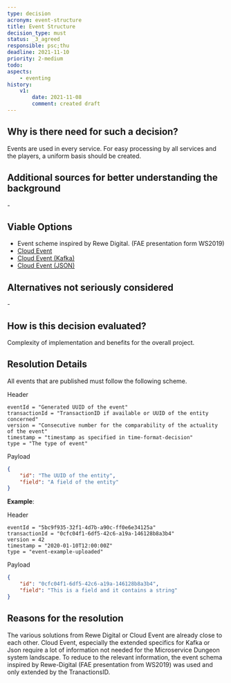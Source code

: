 ```yaml
---
type: decision
acronym: event-structure
title: Event Structure
decision_type: must
status: _3_agreed
responsible: psc;thu
deadline: 2021-11-10
priority: 2-medium
todo:
aspects:
    - eventing
history:
    v1:
        date: 2021-11-08
        comment: created draft
---
```


## Why is there need for such a decision?
Events are used in every service. For easy processing by all services and the players, a uniform basis should be created.

## Additional sources for better understanding the background
\-

## Viable Options
- Event scheme inspired by Rewe Digital. (FAE presentation form WS2019)
- [Cloud Event](https://github.com/cloudevents/spec/blob/v1.0.1/spec.md)
- [Cloud Event (Kafka)](https://github.com/cloudevents/spec/blob/v1.0.1/kafka-protocol-binding.md)
- [Cloud Event (JSON)](https://github.com/cloudevents/spec/blob/v1.0.1/json-format.md)


## Alternatives not seriously considered
\-

## How is this decision evaluated?
Complexity of implementation and benefits for the overall project.

## Resolution Details
All events that are published must follow the following scheme.

Header
```properties
eventId = "Generated UUID of the event"
transactionId = "TransactionID if available or UUID of the entity concerned"
version = "Consecutive number for the comparability of the actuality of the event"
timestamp = "timestamp as specified in time-format-decision"
type = "The type of event"
```

Payload
```json
{
    "id": "The UUID of the entity",
    "field": "A field of the entity"
}
```

**Example**:

Header
```properties
eventId = "5bc9f935-32f1-4d7b-a90c-ff0e6e34125a"
transactionId = "0cfc04f1-6df5-42c6-a19a-146128b8a3b4"
version = 42
timestamp = "2020-01-10T12:00:00Z"
type = "event-example-uploaded"
```

Payload
```json
{
    "id": "0cfc04f1-6df5-42c6-a19a-146128b8a3b4",
    "field": "This is a field and it contains a string"
}
```

## Reasons for the resolution
The various solutions from Rewe Digital or Cloud Event are already close to each other. Cloud Event, especially the extended specifics for Kafka or Json require a lot of information not needed for the Microservice Dungeon system landscape. To reduce to the relevant information, the event schema inspired by Rewe-Digital (FAE presentation from WS2019) was used and only extended by the TranactionsID.
